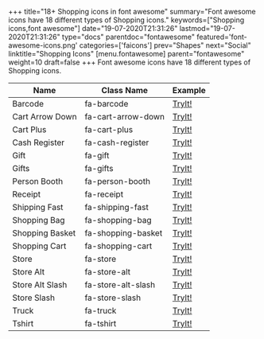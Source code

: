 +++
title="18+ Shopping icons in font awesome"
summary="Font awesome icons have 18 different types of Shopping icons."
keywords=["Shopping icons,font awesome"]
date="19-07-2020T21:31:26"
lastmod="19-07-2020T21:31:26"
type="docs"
parentdoc="fontawesome"
featured='font-awesome-icons.png'
categories=['faicons']
prev="Shapes"
next="Social"
linktitle="Shopping Icons"
[menu.fontawesome]
parent="fontawesome"
weight=10
draft=false
+++
Font awesome icons have 18 different types of Shopping icons.<div class='table-responsive'><table class='table'><thead><tr><th>Name</th><th>Class Name</th><th>Example</th></tr></thead><tbody><tr><td><i class="fas fa-barcode"></i>Barcode</td><td>fa-barcode</td><td><a href='https://www.angularjswiki.com/fontawesome/fa-barcode/' target='_blank'>TryIt!</a></td></tr><tr><td><i class="fas fa-cart-arrow-down"></i>Cart Arrow Down</td><td>fa-cart-arrow-down</td><td><a href='https://www.angularjswiki.com/fontawesome/fa-cart-arrow-down/' target='_blank'>TryIt!</a></td></tr><tr><td><i class="fas fa-cart-plus"></i>Cart Plus</td><td>fa-cart-plus</td><td><a href='https://www.angularjswiki.com/fontawesome/fa-cart-plus/' target='_blank'>TryIt!</a></td></tr><tr><td><i class="fas fa-cash-register"></i>Cash Register</td><td>fa-cash-register</td><td><a href='https://www.angularjswiki.com/fontawesome/fa-cash-register/' target='_blank'>TryIt!</a></td></tr><tr><td><i class="fas fa-gift"></i>Gift</td><td>fa-gift</td><td><a href='https://www.angularjswiki.com/fontawesome/fa-gift/' target='_blank'>TryIt!</a></td></tr><tr><td><i class="fas fa-gifts"></i>Gifts</td><td>fa-gifts</td><td><a href='https://www.angularjswiki.com/fontawesome/fa-gifts/' target='_blank'>TryIt!</a></td></tr><tr><td><i class="fas fa-person-booth"></i>Person Booth</td><td>fa-person-booth</td><td><a href='https://www.angularjswiki.com/fontawesome/fa-person-booth/' target='_blank'>TryIt!</a></td></tr><tr><td><i class="fas fa-receipt"></i>Receipt</td><td>fa-receipt</td><td><a href='https://www.angularjswiki.com/fontawesome/fa-receipt/' target='_blank'>TryIt!</a></td></tr><tr><td><i class="fas fa-shipping-fast"></i>Shipping Fast</td><td>fa-shipping-fast</td><td><a href='https://www.angularjswiki.com/fontawesome/fa-shipping-fast/' target='_blank'>TryIt!</a></td></tr><tr><td><i class="fas fa-shopping-bag"></i>Shopping Bag</td><td>fa-shopping-bag</td><td><a href='https://www.angularjswiki.com/fontawesome/fa-shopping-bag/' target='_blank'>TryIt!</a></td></tr><tr><td><i class="fas fa-shopping-basket"></i>Shopping Basket</td><td>fa-shopping-basket</td><td><a href='https://www.angularjswiki.com/fontawesome/fa-shopping-basket/' target='_blank'>TryIt!</a></td></tr><tr><td><i class="fas fa-shopping-cart"></i>Shopping Cart</td><td>fa-shopping-cart</td><td><a href='https://www.angularjswiki.com/fontawesome/fa-shopping-cart/' target='_blank'>TryIt!</a></td></tr><tr><td><i class="fas fa-store"></i>Store</td><td>fa-store</td><td><a href='https://www.angularjswiki.com/fontawesome/fa-store/' target='_blank'>TryIt!</a></td></tr><tr><td><i class="fas fa-store-alt"></i>Store Alt</td><td>fa-store-alt</td><td><a href='https://www.angularjswiki.com/fontawesome/fa-store-alt/' target='_blank'>TryIt!</a></td></tr><tr><td><i class="fas fa-store-alt-slash"></i>Store Alt Slash</td><td>fa-store-alt-slash</td><td><a href='https://www.angularjswiki.com/fontawesome/fa-store-alt-slash/' target='_blank'>TryIt!</a></td></tr><tr><td><i class="fas fa-store-slash"></i>Store Slash</td><td>fa-store-slash</td><td><a href='https://www.angularjswiki.com/fontawesome/fa-store-slash/' target='_blank'>TryIt!</a></td></tr><tr><td><i class="fas fa-truck"></i>Truck</td><td>fa-truck</td><td><a href='https://www.angularjswiki.com/fontawesome/fa-truck/' target='_blank'>TryIt!</a></td></tr><tr><td><i class="fas fa-tshirt"></i>Tshirt</td><td>fa-tshirt</td><td><a href='https://www.angularjswiki.com/fontawesome/fa-tshirt/' target='_blank'>TryIt!</a></td></tr></tbody></table></div>
